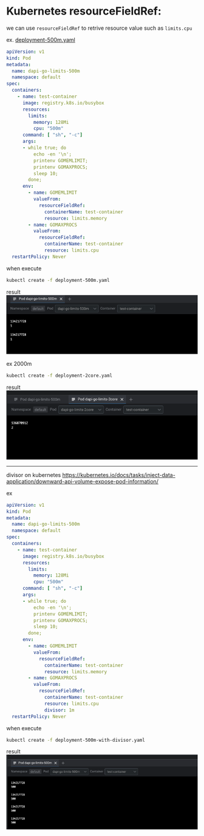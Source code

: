 # Kubernetes resourceFieldRef:

we can use `resourceFieldRef` to retrive resource value such as `limits.cpu`

ex. [deployment-500m.yaml](./deployment-500m.yaml)
```yaml
apiVersion: v1
kind: Pod
metadata:
  name: dapi-go-limits-500m
  namespace: default
spec:
  containers:
    - name: test-container
      image: registry.k8s.io/busybox
      resources:
        limits:
          memory: 128Mi
          cpu: "500m"
      command: [ "sh", "-c"]
      args:
      - while true; do
          echo -en '\n';
          printenv GOMEMLIMIT;
          printenv GOMAXPROCS;
          sleep 10;
        done;
      env:
        - name: GOMEMLIMIT
          valueFrom:
            resourceFieldRef:
              containerName: test-container
              resource: limits.memory
        - name: GOMAXPROCS
          valueFrom:
            resourceFieldRef:
              containerName: test-container
              resource: limits.cpu
  restartPolicy: Never
```

when execute 
```sh
kubectl create -f deployment-500m.yaml 
```

result
![image](./result/deployment-500m.yaml.png)

ex 2000m
```sh
kubectl create -f deployment-2core.yaml 
```
result
![image](./result/deployment-2core.yaml.png)

---

divisor on kubernetes
https://kubernetes.io/docs/tasks/inject-data-application/downward-api-volume-expose-pod-information/

ex
```yaml
apiVersion: v1
kind: Pod
metadata:
  name: dapi-go-limits-500m
  namespace: default
spec:
  containers:
    - name: test-container
      image: registry.k8s.io/busybox
      resources:
        limits:
          memory: 128Mi
          cpu: "500m"
      command: [ "sh", "-c"]
      args:
      - while true; do
          echo -en '\n';
          printenv GOMEMLIMIT;
          printenv GOMAXPROCS;
          sleep 10;
        done;
      env:
        - name: GOMEMLIMIT
          valueFrom:
            resourceFieldRef:
              containerName: test-container
              resource: limits.memory
        - name: GOMAXPROCS
          valueFrom:
            resourceFieldRef:
              containerName: test-container
              resource: limits.cpu
              divisor: 1m
  restartPolicy: Never
```
when execute 
```sh
kubectl create -f deployment-500m-with-divisor.yaml
```
result
![image](./result/deployment-500m-with-divisor.yaml.png)
